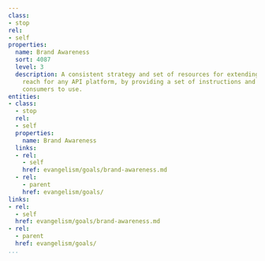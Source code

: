 ```yaml
---
class:
- stop
rel:
- self
properties:
  name: Brand Awareness
  sort: 4087
  level: 3
  description: A consistent strategy and set of resources for extending the brand
    reach for any API platform, by providing a set of instructions and assets for
    consumers to use.
entities:
- class:
  - stop
  rel:
  - self
  properties:
    name: Brand Awareness
  links:
  - rel:
    - self
    href: evangelism/goals/brand-awareness.md
  - rel:
    - parent
    href: evangelism/goals/
links:
- rel:
  - self
  href: evangelism/goals/brand-awareness.md
- rel:
  - parent
  href: evangelism/goals/
...
```

